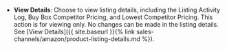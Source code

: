 
- **View Details**: Choose to view listing details, including the Listing Activity Log, Buy Box Competitor Pricing, and Lowest Competitor Pricing. This action is for viewing only. No changes can be made in the listing details. See [View Details]({{ site.baseurl }}{% link sales-channels/amazon/product-listing-details.md %}).
